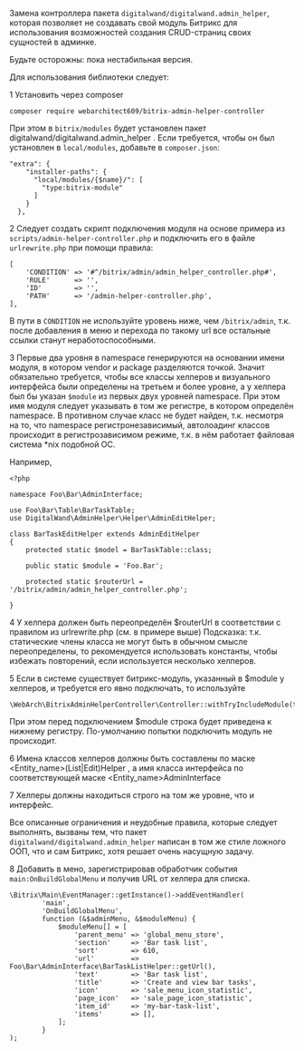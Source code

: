 Замена контроллера пакета `digitalwand/digitalwand.admin_helper`, которая позволяет не создавать свой модуль Битрикс 
для использования возможностей создания CRUD-страниц своих сущностей в админке.  

Будьте осторожны: пока нестабильная версия. 

Для использования библиотеки следует: 

1 Установить через composer

```
composer require webarchitect609/bitrix-admin-helper-controller
```

При этом в `bitrix/modules` будет установлен пакет digitalwand/digitalwand.admin_helper . Если требуется, чтобы он был 
установлен в `local/modules`, добавьте в `composer.json`:

```
"extra": {
    "installer-paths": {
      "local/modules/{$name}/": [
        "type:bitrix-module"
      ]
    }
  },
```

2 Следует создать скрипт подключения модуля на основе примера из `scripts/admin-helper-controller.php` и подключить его 
в файле `urlrewrite.php` при помощи правила: 

```
[
    'CONDITION' => '#^/bitrix/admin/admin_helper_controller.php#',
    'RULE'      => '',
    'ID'        => '',
    'PATH'      => '/admin-helper-controller.php',
],
```

В пути в `CONDITION` не используйте уровень ниже, чем `/bitrix/admin`, т.к. после добавления в меню и перехода по такому 
url все остальные ссылки станут неработоспособными.  


3 Первые два уровня в namespace генерируются на основании имени модуля, в котором vendor и package разделяются точкой. 
Значит обязательно требуется, чтобы все классы хелперов и визуального интерфейса были определены на третьем и более 
уровне, а у хелпера был бы указан `$module` из первых двух уровней namespace. При этом имя модуля следует указывать в 
том же регистре, в котором определён namespace. В противном случае класс не будет найден, т.к. несмотря на то, что 
namespace регистронезависимый, автолоадинг классов происходит в регистрозависимом режиме, т.к. в нём работает файловая 
система *nix подобной ОС. 

Например, 

```
<?php

namespace Foo\Bar\AdminInterface;

use Foo\Bar\Table\BarTaskTable;
use DigitalWand\AdminHelper\Helper\AdminEditHelper;

class BarTaskEditHelper extends AdminEditHelper
{
    protected static $model = BarTaskTable::class;

    public static $module = 'Foo.Bar';

    protected static $routerUrl = '/bitrix/admin/admin_helper_controller.php';

}
```


4 У хелпера должен быть переопределён $routerUrl в соответствии с правилом из urlrewrite.php  (см. в примере выше) 
Подсказка: т.к. статические члены класса не могут быть в обычном смысле переопределены, то рекомендуется использовать 
константы, чтобы избежать повторений, если используется несколько хелперов. 

5 Если в системе существует битрикс-модуль, указанный в $module у хелперов, и требуется его явно подключать, то 
используйте 

```
\WebArch\BitrixAdminHelperController\Controller::withTryIncludeModule(true)
```

При этом перед подключением $module строка будет приведена к нижнему регистру. По-умолчанию попытки подключить модуль 
не происходит. 


6 Имена классов хелперов должны быть составлены по маске <Entity_name>(List|Edit)Helper , а имя класса интерфейса по 
соответствующей маске <Entity_name>AdminInterface

7 Хелперы должны находиться строго на том же уровне, что и интерфейс.

Все описанные ограничения и неудобные правила, которые следует выполнять, вызваны тем, что пакет 
`digitalwand/digitalwand.admin_helper` написан в том же стиле ложного ООП, что и сам Битрикс, хотя решает очень насущную 
задачу.  

8 Добавить в мено, зарегистрировав обработчик события `main:OnBuildGlobalMenu` и получив URL от хелпера для списка.  

```
\Bitrix\Main\EventManager::getInstance()->addEventHandler(
        'main',
        'OnBuildGlobalMenu',
        function (&$adminMenu, &$moduleMenu) {
            $moduleMenu[] = [
                'parent_menu' => 'global_menu_store',
                'section'     => 'Bar task list',
                'sort'        => 610,
                'url'         => Foo\Bar\AdminInterface\BarTaskListHelper::getUrl(),
                'text'        => 'Bar task list',
                'title'       => 'Create and view bar tasks',
                'icon'        => 'sale_menu_icon_statistic',
                'page_icon'   => 'sale_page_icon_statistic',
                'item_id'     => 'my-bar-task-list',
                'items'       => [],
            ];
        }
);
```
 

